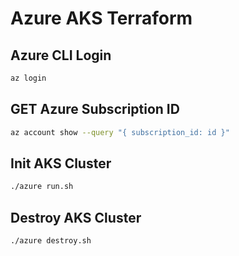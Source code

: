 # Azure AKS Terraform

## Azure CLI Login

```bash
az login
```

## GET Azure Subscription ID

```bash
az account show --query "{ subscription_id: id }"
```

## Init AKS Cluster

```bash
./azure run.sh
```

## Destroy AKS Cluster

```bash
./azure destroy.sh
```